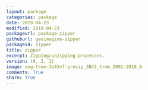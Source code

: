 ```yaml
---
layout: package
categories: package
date: 2019-04-23
modified: 2019-04-23
packageurl: package-zipper
githuburl: geoimagine-zipper
packageid: zipper
title: zipper
excerpt: Zipping/unzipping processes.
version: (0, 3, 1)
image: avg-trmm-3b43v7-precip_3B43_trmm_2001-2016_A
comments: True
share: True
---
```

